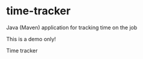# time-tracker
Java (Maven) application for tracking time on the job

This is a demo only!

Time tracker
